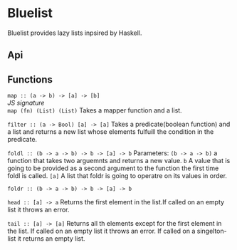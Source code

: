 # Bluelist

Bluelist provides lazy lists inpsired by Haskell.

## Api

## Functions

`map :: (a -> b) -> [a] -> [b]`\
*JS signature* \
`map (fn) (List) (List)`
Takes a mapper function and a list.

`filter :: (a -> Bool) [a] -> [a]`
Takes a predicate(boolean function) and a list and returns a new list whose elements fulfuill the condition in the predicate.

`foldl :: (b -> a -> b) -> b -> [a] -> b`
Parameters:
`(b -> a -> b)`
a function that takes two arguemnts and returns a new value.
`b`
A value that is going to be provided as a second argument to the function the first time foldl is called.
`[a]`
A list that foldr is going to operatre on its values in order.

`foldr :: (b -> a -> b) -> b -> [a] -> b`

`head :: [a] -> a`
Returns the first element in the list.If called on an empty list it throws an error.

`tail :: [a] -> [a]`
Returns all th elements except for the first element in the list.
If called on an empty list it throws an error.
If called on a singelton-list it returns an empty list.